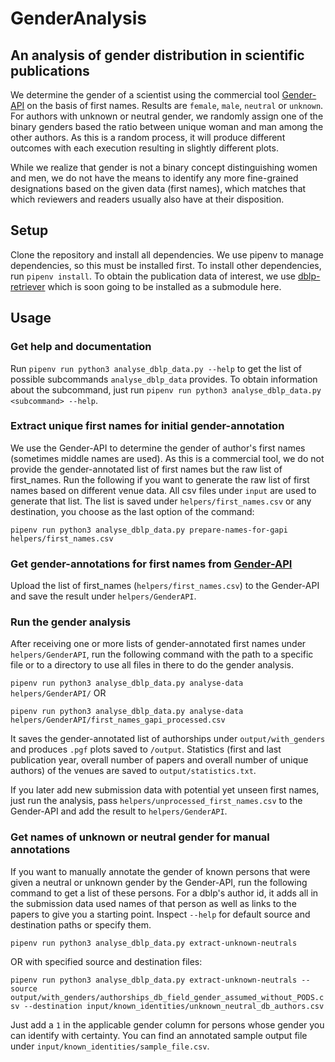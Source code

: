 # GenderAnalysis
## An analysis of gender distribution in scientific publications

We determine the gender of a scientist using the commercial tool 
[Gender-API](https://gender-api.com/) on the basis of first names. Results are `female`, `male`, `neutral` or `unknown`. For authors with unknown or neutral gender, we randomly assign one of the binary genders based the ratio between unique woman and man among the other authors. As this is a random process, it will produce different outcomes with each execution resulting in slightly different plots.

While we realize that gender is not a binary concept distinguishing women and men, we do not have the means 
to identify any more fine-grained designations based on the given data (first names), which matches that which reviewers
and readers usually also have at their disposition. 

## Setup

Clone the repository and install all dependencies. We use pipenv to manage dependencies, so this must be installed 
first. To install other dependencies, run `pipenv install`.
To obtain the publication data of interest, we use [dblp-retriever](https://github.com/nenock/dblp-retriever) which is soon going
to be installed as a submodule here.

## Usage

### Get help and documentation
Run `pipenv run python3 analyse_dblp_data.py --help` to get the list of possible subcommands `analyse_dblp_data` provides.
To obtain information about the subcommand, just run `pipenv run python3 analyse_dblp_data.py <subcommand> --help`. 

### Extract unique first names for initial gender-annotation
We use the Gender-API to determine the gender of author's first names (sometimes middle names are used).
As this is a commercial tool, we do not provide the gender-annotated list of first names but the raw list of first_names.
Run the following if you want to generate the raw list of first names based on different venue data.
All csv files under `input` are used to generate that list. The list is saved under `helpers/first_names.csv` or any 
destination, you choose as the last option of the command:

```pipenv run python3 analyse_dblp_data.py prepare-names-for-gapi helpers/first_names.csv```

### Get gender-annotations for first names from [Gender-API](https://gender-api.com/)
Upload the list of first_names (`helpers/first_names.csv`) to the Gender-API and save the result under 
`helpers/GenderAPI`. 

### Run the gender analysis
After receiving one or more lists of gender-annotated first names under `helpers/GenderAPI`, run the following
command with the path to a specific file or to a directory to use all files in there to do the gender analysis.

```pipenv run python3 analyse_dblp_data.py analyse-data helpers/GenderAPI/``` OR

```pipenv run python3 analyse_dblp_data.py analyse-data helpers/GenderAPI/first_names_gapi_processed.csv```

It saves the gender-annotated list of authorships under `output/with_genders` and produces `.pgf` plots saved to 
`/output`. Statistics (first and last publication year, overall number of papers and overall number of unique authors)
of the venues are saved to `output/statistics.txt`.

If you later add new submission data with potential yet unseen first names, just run the analysis, pass `helpers/unprocessed_first_names.csv` to the Gender-API and add the result to `helpers/GenderAPI`.

### Get names of unknown or neutral gender for manual annotations
If you want to manually annotate the gender of known persons that were given a neutral or unknown gender by the 
Gender-API, run the following command to get a list of these persons. For a dblp's author id, it adds all in the 
submission data used names of that person as well as links to the papers to give you a starting point. Inspect `--help`
for default source and destination paths or specify them.

```pipenv run python3 analyse_dblp_data.py extract-unknown-neutrals```

OR with specified source and destination files:

```pipenv run python3 analyse_dblp_data.py extract-unknown-neutrals --source output/with_genders/authorships_db_field_gender_assumed_without_PODS.csv --destination input/known_identities/unknown_neutral_db_authors.csv```

Just add a `1` in the applicable gender column for persons whose gender you can identify with certainty. 
You can find an annotated sample output file under `input/known_identities/sample_file.csv`. 
